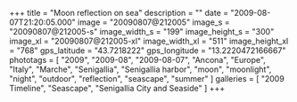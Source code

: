+++
title = "Moon reflection on sea"
description = ""
date = "2009-08-07T21:20:05.000"
image = "20090807@212005"
image_s = "20090807@212005-s"
image_width_s = "199"
image_height_s = "300"
image_xl = "20090807@212005-xl"
image_width_xl = "511"
image_height_xl = "768"
gps_latitude = "43.7218222"
gps_longitude = "13.2220472166667"
phototags = [ "2009", "2009-08", "2009-08-07", "Ancona", "Europe", "Italy", "Marche", "Senigallia", "Senigallia harbor", "moon", "moonlight", "night", "outdoor", "reflection", "seascape", "summer" ]
galleries = [ "2009 Timeline", "Seascape", "Senigallia City and Seaside" ]
+++
